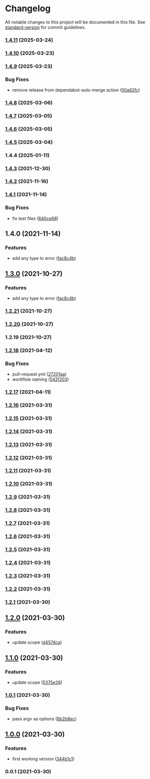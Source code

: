 # Changelog

All notable changes to this project will be documented in this file. See [standard-version](https://github.com/conventional-changelog/standard-version) for commit guidelines.

### [1.4.11](https://github.com/rdarida/lerna-templater/compare/v1.4.10...v1.4.11) (2025-03-24)

### [1.4.10](https://github.com/rdarida/lerna-templater/compare/v1.4.9...v1.4.10) (2025-03-23)

### [1.4.9](https://github.com/rdarida/lerna-templater/compare/v1.4.8...v1.4.9) (2025-03-23)


### Bug Fixes

* remove release from dependabot-auto-merge action ([00a62fc](https://github.com/rdarida/lerna-templater/commit/00a62fc9b89376d8ce0cae77d5779fdb3c0d3a25))

### [1.4.8](https://github.com/rdarida/lerna-templater/compare/v1.4.7...v1.4.8) (2025-03-06)

### [1.4.7](https://github.com/rdarida/lerna-templater/compare/v1.4.6...v1.4.7) (2025-03-05)

### [1.4.6](https://github.com/rdarida/lerna-templater/compare/v1.4.5...v1.4.6) (2025-03-05)

### [1.4.5](https://github.com/rdarida/lerna-templater/compare/v1.4.4...v1.4.5) (2025-03-04)

### 1.4.4 (2025-01-11)

### [1.4.3](https://github.com/rdarida/lerna-templater/compare/v1.4.2...v1.4.3) (2021-12-30)

### [1.4.2](https://github.com/rdarida/lerna-templater/compare/v1.4.1...v1.4.2) (2021-11-16)

### [1.4.1](https://github.com/rdarida/lerna-templater/compare/v1.4.0...v1.4.1) (2021-11-14)


### Bug Fixes

* fix test files ([840ce68](https://github.com/rdarida/lerna-templater/commit/840ce683d216ef945bb0b63be46cac932412ce84))

## 1.4.0 (2021-11-14)


### Features

* add any type to error ([fac8c4b](https://github.com/rdarida/lerna-templater/commit/fac8c4ba68cb26cc4ad5a1421982e6f38783e235))

## [1.3.0](https://github.com/rdarida/lerna-templater/compare/v1.2.21...v1.3.0) (2021-10-27)


### Features

* add any type to error ([fac8c4b](https://github.com/rdarida/lerna-templater/commit/fac8c4ba68cb26cc4ad5a1421982e6f38783e235))

### [1.2.21](https://github.com/rdarida/lerna-templater/compare/v1.2.20...v1.2.21) (2021-10-27)

### [1.2.20](https://github.com/rdarida/lerna-templater/compare/v1.2.19...v1.2.20) (2021-10-27)

### 1.2.19 (2021-10-27)

### [1.2.18](https://github.com/rdarida/lerna-templater/compare/v1.2.17...v1.2.18) (2021-04-12)


### Bug Fixes

* pull-request.yml ([27201aa](https://github.com/rdarida/lerna-templater/commit/27201aa5295cbaa55ae0e2e5e748fbfe4923b7dc))
* workflow naming ([542f203](https://github.com/rdarida/lerna-templater/commit/542f2033960c5d25a4d94484987cfc60f9e18de0))

### [1.2.17](https://github.com/rdarida/lerna-templater/compare/v1.2.16...v1.2.17) (2021-04-11)

### [1.2.16](https://github.com/rdarida/lerna-templater/compare/v1.2.15...v1.2.16) (2021-03-31)

### [1.2.15](https://github.com/rdarida/lerna-templater/compare/v1.2.14...v1.2.15) (2021-03-31)

### [1.2.14](https://github.com/rdarida/lerna-templater/compare/v1.2.13...v1.2.14) (2021-03-31)

### [1.2.13](https://github.com/rdarida/lerna-templater/compare/v1.2.12...v1.2.13) (2021-03-31)

### [1.2.12](https://github.com/rdarida/lerna-templater/compare/v1.2.11...v1.2.12) (2021-03-31)

### [1.2.11](https://github.com/rdarida/lerna-templater/compare/v1.2.10...v1.2.11) (2021-03-31)

### [1.2.10](https://github.com/rdarida/lerna-templater/compare/v1.2.9...v1.2.10) (2021-03-31)

### [1.2.9](https://github.com/rdarida/lerna-templater/compare/v1.2.8...v1.2.9) (2021-03-31)

### [1.2.8](https://github.com/rdarida/lerna-templater/compare/v1.2.7...v1.2.8) (2021-03-31)

### [1.2.7](https://github.com/rdarida/lerna-templater/compare/v1.2.6...v1.2.7) (2021-03-31)

### [1.2.6](https://github.com/rdarida/lerna-templater/compare/v1.2.5...v1.2.6) (2021-03-31)

### [1.2.5](https://github.com/rdarida/lerna-templater/compare/v1.2.4...v1.2.5) (2021-03-31)

### [1.2.4](https://github.com/rdarida/lerna-templater/compare/v1.2.3...v1.2.4) (2021-03-31)

### [1.2.3](https://github.com/rdarida/lerna-templater/compare/v1.2.2...v1.2.3) (2021-03-31)

### [1.2.2](https://github.com/rdarida/lerna-templater/compare/v1.2.1...v1.2.2) (2021-03-31)

### [1.2.1](https://github.com/rdarida/lerna-templater/compare/v1.2.0...v1.2.1) (2021-03-30)

## [1.2.0](https://github.com/rdarida/lerna-templater/compare/v1.1.0...v1.2.0) (2021-03-30)


### Features

* update scope ([d4574ca](https://github.com/rdarida/lerna-templater/commit/d4574ca4933124bf0f7fe7b48a3d54f5fe35a11c))

## [1.1.0](https://github.com/rdarida/lerna-templater/compare/v1.0.1...v1.1.0) (2021-03-30)


### Features

* update scope ([5375e26](https://github.com/rdarida/lerna-templater/commit/5375e269b15e425eb2e7eecff031b67b489545a2))

### [1.0.1](https://github.com/rdarida/lerna-templater/compare/v1.0.0...v1.0.1) (2021-03-30)


### Bug Fixes

* pass argv as options ([8b2b8ec](https://github.com/rdarida/lerna-templater/commit/8b2b8ec687ea59f7ed4cabd9ba2e2212833d67d9))

## [1.0.0](https://github.com/rdarida/lerna-templater/compare/v0.0.1...v1.0.0) (2021-03-30)


### Features

* first working version ([344b1c1](https://github.com/rdarida/lerna-templater/commit/344b1c17de1ac7f180769831b84469b5022611e5))

### 0.0.1 (2021-03-30)
